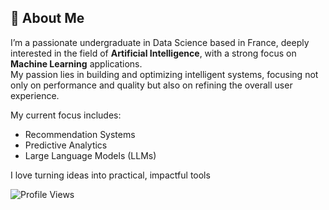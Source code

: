 ## 👋 About Me

I’m a passionate undergraduate in Data Science based in France, deeply interested in the field of **Artificial Intelligence**, with a strong focus on **Machine Learning** applications.  
My passion lies in building and optimizing intelligent systems, focusing not only on performance and quality but also on refining the overall user experience.

My current focus includes:

- Recommendation Systems  
- Predictive Analytics  
- Large Language Models (LLMs)

I love turning ideas into practical, impactful tools 

![Profile Views](https://komarev.com/ghpvc/?username=binhminh11&style=flat-square&color=blue)
